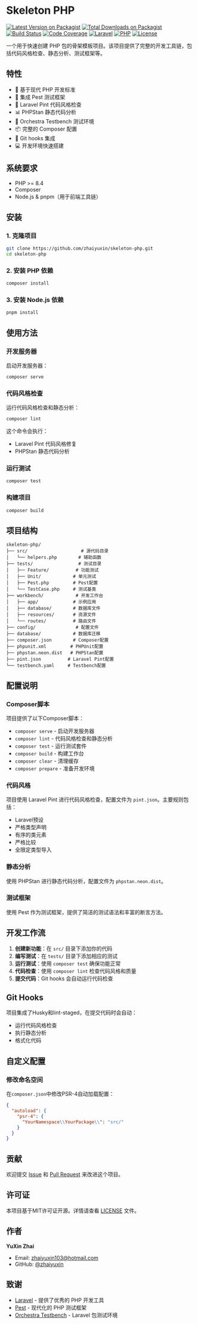 # Skeleton PHP

[![Latest Version on Packagist](https://img.shields.io/packagist/v/zhaiyuxin/skeleton-php?style=for-the-badge)](https://packagist.org/packages/zhaiyuxin/skeleton-php)
[![Total Downloads on Packagist](https://img.shields.io/packagist/dt/zhaiyuxin/skeleton-php?style=for-the-badge)](https://packagist.org/packages/zhaiyuxin/skeleton-php)
[![Build Status](https://img.shields.io/github/actions/workflow/status/zhaiyuxin103/skeleton-php/tests.yml?style=for-the-badge)](https://github.com/zhaiyuxin103/skeleton-php/actions)
[![Code Coverage](https://img.shields.io/codecov/c/github/zhaiyuxin103/skeleton-php?style=for-the-badge)](https://codecov.io/gh/zhaiyuxin103/skeleton-php)
[![Laravel](https://img.shields.io/badge/Laravel-12.x-red.svg?style=for-the-badge)](https://laravel.com)
[![PHP](https://img.shields.io/badge/PHP-8.4+-blue.svg?style=for-the-badge)](https://php.net)
[![License](https://img.shields.io/badge/license-MIT-brightgreen.svg?style=for-the-badge)](LICENSE)

一个用于快速创建 PHP 包的骨架模板项目。该项目提供了完整的开发工具链，包括代码风格检查、静态分析、测试框架等。

## 特性

- 🚀 基于现代 PHP 开发标准
- 🧪 集成 Pest 测试框架
- 🎨 Laravel Pint 代码风格检查
- 📊 PHPStan 静态代码分析
- 🔧 Orchestra Testbench 测试环境
- 📦 完整的 Composer 配置
- 🎯 Git hooks 集成
- 💻 开发环境快速搭建

## 系统要求

- PHP >= 8.4
- Composer
- Node.js & pnpm（用于前端工具链）

## 安装

### 1. 克隆项目

```bash
git clone https://github.com/zhaiyuxin/skeleton-php.git
cd skeleton-php
```

### 2. 安装 PHP 依赖

```bash
composer install
```

### 3. 安装 Node.js 依赖

```bash
pnpm install
```

## 使用方法

### 开发服务器

启动开发服务器：

```bash
composer serve
```

### 代码风格检查

运行代码风格检查和静态分析：

```bash
composer lint
```

这个命令会执行：

- Laravel Pint 代码风格修复
- PHPStan 静态代码分析

### 运行测试

```bash
composer test
```

### 构建项目

```bash
composer build
```

## 项目结构

```
skeleton-php/
├── src/                    # 源代码目录
│   └── helpers.php        # 辅助函数
├── tests/                 # 测试目录
│   ├── Feature/          # 功能测试
│   ├── Unit/            # 单元测试
│   ├── Pest.php         # Pest配置
│   └── TestCase.php     # 测试基类
├── workbench/            # 开发工作台
│   ├── app/             # 示例应用
│   ├── database/        # 数据库文件
│   ├── resources/       # 资源文件
│   └── routes/          # 路由文件
├── config/               # 配置文件
├── database/            # 数据库迁移
├── composer.json        # Composer配置
├── phpunit.xml         # PHPUnit配置
├── phpstan.neon.dist   # PHPStan配置
├── pint.json          # Laravel Pint配置
└── testbench.yaml     # Testbench配置
```

## 配置说明

### Composer脚本

项目提供了以下Composer脚本：

- `composer serve` - 启动开发服务器
- `composer lint` - 代码风格检查和静态分析
- `composer test` - 运行测试套件
- `composer build` - 构建工作台
- `composer clear` - 清理缓存
- `composer prepare` - 准备开发环境

### 代码风格

项目使用 Laravel Pint 进行代码风格检查，配置文件为 `pint.json`。主要规则包括：

- Laravel预设
- 严格类型声明
- 有序的类元素
- 严格比较
- 全限定类型导入

### 静态分析

使用 PHPStan 进行静态代码分析，配置文件为 `phpstan.neon.dist`。

### 测试框架

使用 Pest 作为测试框架，提供了简洁的测试语法和丰富的断言方法。

## 开发工作流

1. **创建新功能**：在 `src/` 目录下添加你的代码
2. **编写测试**：在 `tests/` 目录下添加相应的测试
3. **运行测试**：使用 `composer test` 确保功能正常
4. **代码检查**：使用 `composer lint` 检查代码风格和质量
5. **提交代码**：Git hooks 会自动运行代码检查

## Git Hooks

项目集成了Husky和lint-staged，在提交代码时会自动：

- 运行代码风格检查
- 执行静态分析
- 格式化代码

## 自定义配置

### 修改命名空间

在`composer.json`中修改PSR-4自动加载配置：

```json
{
  "autoload": {
    "psr-4": {
      "YourNamespace\\YourPackage\\": "src/"
    }
  }
}
```

## 贡献

欢迎提交 [Issue](https://github.com/zhaiyuxin103/skeleton-php/issues) 和 [Pull Request](https://github.com/zhaiyuxin103/skeleton-php/pulls) 来改进这个项目。

## 许可证

本项目基于MIT许可证开源。详情请查看 [LICENSE](LICENSE) 文件。

## 作者

**YuXin Zhai**

- Email: [zhaiyuxin103@hotmail.com](mailto:zhaiyuxin103@hotmail.com)
- GitHub: [@zhaiyuxin](https://github.com/zhaiyuxin)

## 致谢

- [Laravel](https://laravel.com/) - 提供了优秀的 PHP 开发工具
- [Pest](https://pestphp.com/) - 现代化的 PHP 测试框架
- [Orchestra Testbench](https://github.com/orchestral/testbench) - Laravel 包测试环境
